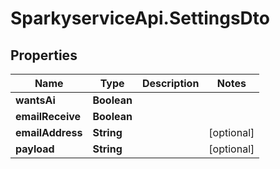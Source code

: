 # SparkyserviceApi.SettingsDto

## Properties
Name | Type | Description | Notes
------------ | ------------- | ------------- | -------------
**wantsAi** | **Boolean** |  | 
**emailReceive** | **Boolean** |  | 
**emailAddress** | **String** |  | [optional] 
**payload** | **String** |  | [optional] 
